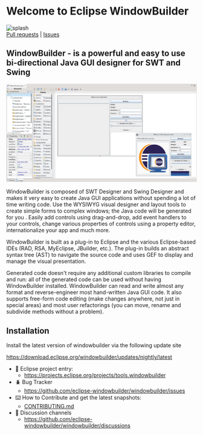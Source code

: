 # Welcome to Eclipse WindowBuilder

![splash](https://eclipse.dev/windowbuilder/images/wb_eclipse_logo.svg)
<br>
[Pull requests](https://github.com/eclipse-windowbuilder/windowbuilder/pulls) |
[Issues](https://github.com/eclipse-windowbuilder/windowbuilder/issues)

## WindowBuilder - is a powerful and easy to use bi-directional Java GUI designer for SWT and Swing

![preview](examples/swing/kMeans/Preview.png)

WindowBuilder is composed of SWT Designer and Swing Designer and makes it very easy to create
Java GUI applications without spending a lot of time writing code. Use the WYSIWYG visual designer
and layout tools to create simple forms to complex windows; the Java code will be generated for you
. Easily add controls using drag-and-drop, add event handlers to your controls, change various
properties of controls using a property editor, internationalize your app and much more.

WindowBuilder is built as a plug-in to Eclipse and the various Eclipse-based IDEs
(RAD, RSA, MyEclipse, JBuilder, etc.). The plug-in builds an abstract syntax tree (AST) to navigate
the source code and uses GEF to display and manage the visual presentation.

Generated code doesn't require any additional custom libraries to compile and run: all of the
generated code can be used without having WindowBuilder installed. WindowBuilder can read and write
almost any format and reverse-engineer most hand-written Java GUI code. It also supports free-form
code editing (make changes anywhere, not just in special areas) and most user refactorings (you can
move, rename and subdivide methods without a problem). 


## Installation

Install the latest version of windowbuilder via the following update site

https://download.eclipse.org/windowbuilder/updates/nightly/latest



* 👔 Eclipse project entry: 
     * https://projects.eclipse.org/projects/tools.windowbuilder
* 🪲 Bug Tracker
     * https://github.com/eclipse-windowbuilder/windowbuilder/issues
* ⌨️ How to Contribute and get the latest snapshots: 
     * [CONTRIBUTING.md](./CONTRIBUTING.md)
* 💬 Discussion channels
     * https://github.com/eclipse-windowbuilder/windowbuilder/discussions



